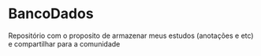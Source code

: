 # BancoDados
 Repositório com o proposito de armazenar meus estudos (anotações e etc) e compartilhar para a comunidade
